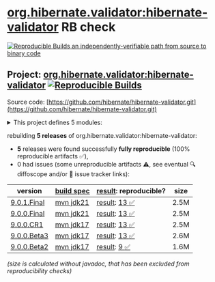[org.hibernate.validator:hibernate-validator](https://central.sonatype.com/artifact/org.hibernate.validator/hibernate-validator/versions) RB check
=======

[![Reproducible Builds](https://reproducible-builds.org/images/logos/rb.svg) an independently-verifiable path from source to binary code](https://reproducible-builds.org/)

## Project: [org.hibernate.validator:hibernate-validator](https://central.sonatype.com/artifact/org.hibernate.validator/hibernate-validator/versions) [![Reproducible Builds](https://img.shields.io/endpoint?url=https://raw.githubusercontent.com/jvm-repo-rebuild/reproducible-central/master/content/org/hibernate/validator/hibernate-validator/badge.json)](https://github.com/jvm-repo-rebuild/reproducible-central/blob/master/content/org/hibernate/validator/hibernate-validator/README.md)

Source code: [https://github.com/hibernate/hibernate-validator.git](https://github.com/hibernate/hibernate-validator.git)

<details><summary>This project defines 5 modules:</summary>

* [org.hibernate.validator:hibernate-validator](https://central.sonatype.com/artifact/org.hibernate.validator/hibernate-validator/overview)
* [org.hibernate.validator:hibernate-validator-annotation-processor](https://central.sonatype.com/artifact/org.hibernate.validator/hibernate-validator-annotation-processor/overview)
* [org.hibernate.validator:hibernate-validator-bom](https://central.sonatype.com/artifact/org.hibernate.validator/hibernate-validator-bom/overview)
* [org.hibernate.validator:hibernate-validator-cdi](https://central.sonatype.com/artifact/org.hibernate.validator/hibernate-validator-cdi/overview)
* [org.hibernate.validator:hibernate-validator-test-utils](https://central.sonatype.com/artifact/org.hibernate.validator/hibernate-validator-test-utils/overview)
</details>

rebuilding **5 releases** of org.hibernate.validator:hibernate-validator:
- **5** releases were found successfully **fully reproducible** (100% reproducible artifacts :white_check_mark:),
- 0 had issues (some unreproducible artifacts :warning:, see eventual :mag: diffoscope and/or :memo: issue tracker links):

| version | [build spec](/BUILDSPEC.md) | [result](https://reproducible-builds.org/docs/jvm/): reproducible? | size |
| -- | --------- | ------ | -- |
| [9.0.1.Final](https://central.sonatype.com/artifact/org.hibernate.validator/hibernate-validator/9.0.1.Final/pom) | [mvn jdk21](hibernate-validator-9.0.1.Final.buildspec) | [result](hibernate-validator-parent-9.0.1.Final.buildinfo): [13 :white_check_mark: ](hibernate-validator-parent-9.0.1.Final.buildcompare) | 2.5M |
| [9.0.0.Final](https://central.sonatype.com/artifact/org.hibernate.validator/hibernate-validator/9.0.0.Final/pom) | [mvn jdk21](hibernate-validator-9.0.0.Final.buildspec) | [result](hibernate-validator-parent-9.0.0.Final.buildinfo): [13 :white_check_mark: ](hibernate-validator-parent-9.0.0.Final.buildcompare) | 2.5M |
| [9.0.0.CR1](https://central.sonatype.com/artifact/org.hibernate.validator/hibernate-validator/9.0.0.CR1/pom) | [mvn jdk17](hibernate-validator-9.0.0.CR1.buildspec) | [result](hibernate-validator-parent-9.0.0.CR1.buildinfo): [13 :white_check_mark: ](hibernate-validator-parent-9.0.0.CR1.buildcompare) | 2.5M |
| [9.0.0.Beta3](https://central.sonatype.com/artifact/org.hibernate.validator/hibernate-validator/9.0.0.Beta3/pom) | [mvn jdk17](hibernate-validator-9.0.0.Beta3.buildspec) | [result](hibernate-validator-parent-9.0.0.Beta3.buildinfo): [13 :white_check_mark: ](hibernate-validator-parent-9.0.0.Beta3.buildcompare) | 2.6M |
| [9.0.0.Beta2](https://central.sonatype.com/artifact/org.hibernate.validator/hibernate-validator/9.0.0.Beta2/pom) | [mvn jdk17](hibernate-validator-9.0.0.Beta2.buildspec) | [result](hibernate-validator-parent-9.0.0.Beta2.buildinfo): [9 :white_check_mark: ](hibernate-validator-parent-9.0.0.Beta2.buildcompare) | 1.6M |

<i>(size is calculated without javadoc, that has been excluded from reproducibility checks)</i>
